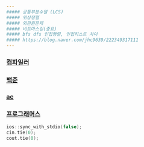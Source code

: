 ```yaml
---
##### 공통부분수열 (LCS)      
##### 위상정렬   
##### 외판원문제  
##### 비트마스킹(중요)
##### bfs dfs 인접행렬, 인접리스트 차이
##### https://blog.naver.com/jhc9639/222349317111
---
```

### <a href="https://www.onlinegdb.com/">컴파일러</a>
### <a href="https://www.acmicpc.net/">백준</a>
### <a href="https://solved.ac/">ac</a>
### <a href="https://programmers.co.kr/learn/challenges?tab=algorithm_practice_kit">프로그래머스</a>  

```cpp
ios::sync_with_stdio(false);
cin.tie(0);
cout.tie(0);
```

